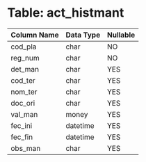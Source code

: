 # Table: act_histmant

| Column Name | Data Type | Nullable |
|-------------|-----------|----------|
| cod_pla | char | NO |
| reg_num | char | NO |
| det_man | char | YES |
| cod_ter | char | YES |
| nom_ter | char | YES |
| doc_ori | char | YES |
| val_man | money | YES |
| fec_ini | datetime | YES |
| fec_fin | datetime | YES |
| obs_man | char | YES |
